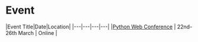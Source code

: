 # Event


|Event Title|Date|Location|
|---|---|---|---|
|[Python Web Conference](ttps://pythonwebconference.com/) | 22nd-26th March | Online |
